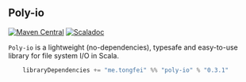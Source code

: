 ## Poly-io 

[![Maven Central](https://img.shields.io/maven-central/v/me.tongfei/poly-io_2.12.svg?style=flat-square)](https://maven-badges.herokuapp.com/maven-central/me.tongfei/poly-io_2.12)
[![Scaladoc](https://img.shields.io/badge/javadoc.io-v0.3.1-ff69b4.svg?style=flat-square)](https://www.javadoc.io/doc/me.tongfei/poly-io_2.12)

`Poly-io` is a lightweight (no-dependencies), typesafe and easy-to-use library for file system I/O in Scala.

```scala
    libraryDependencies += "me.tongfei" %% "poly-io" % "0.3.1"
```
